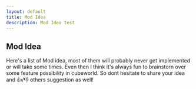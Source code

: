 ```yaml
---
layout: default
title: Mod Idea
description: Mod Idea test
---
```


## Mod Idea

Here's a list of Mod idea, most of them will probably never get implemented or will take some times. Even then I think it's always fun to brainstorn over some feature possibility in cubeworld. So dont hesitate to share your idea and 👍/👎 others suggestion as well!

<script src="https://utteranc.es/client.js"
        repo="Paroyer/Comment" 
        issue-term="pathname"
        theme="github-dark"
        label="Comment"
        crossorigin="anonymous"
        async>
</script>  
